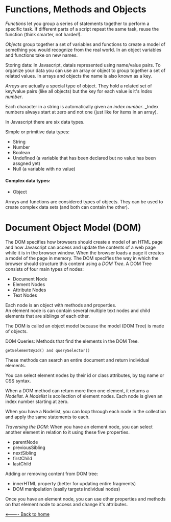 # Functions, Methods and Objects

_Functions_ let you group a series of statements together to perform a specific task.  If different parts of a script repeat the same task, reuse the function (think smarter, not harder!).

_Objects_ group together a set of variables and functions to create a model of something you would recognize from the real world. In an object variables and functions take on new names.

Storing data:
In Javascript, datais represented using name/value pairs.  To organize your data you can use an array or object to group together a set of related values.  In arrays and objects the name is also known as a key.

_Arrays_ are actually a special type of object.  They hold a related set of key/value pairs (like all objects) but the key for each value is it's _index number_.

 Each character in a string is automatically given an _index number_. _Index numbers always start at zero and not one (just like for items in an array).

 In Javascript there are six data types.

 Simple or primitive data types:

 - String
 - Number
 - Boolean
 - Undefined (a variable that has been declared but no value has been assgned yet)
 - Null (a variable with no value)

#### Complex data types:

 - Object

 Arrays and functions are considered types of objects.  They can be used to create complex data sets (and both can contain the other).

 # Document Object Model (DOM)

 The DOM specifies how browsers should create a model of an HTML page and how Javascript can access and update the contents of a web page while it is in the browser window.  When the browser loads a page it creates a model of the page in memory. The DOM specifies the way in which the browser should structure this content using a _DOM Tree_.  A DOM Tree consists of four main types of nodes:
 - Document Node
 - Element Nodes
 - Attribute Nodes
 - Text Nodes

 Each node is an object with methods and properties.  
 An element node is can contain several multiple text nodes and child elements that are siblings of each other.

 The DOM is called an object model because the model (DOM Tree) is made of objects.

 DOM Queries: Methods that find the elements in the DOM Tree.

 ```
 getEelementById() and querySelector()
```
These methods can search an entire document and return individual elements.

You can select element nodes by their id or class attributes, by tag name or CSS syntax.

When a DOM method can return more then one element, it returns a _Nodelist_.  A _Nodelist_ is acollection of element nodes. Each node is given an index number starting at zero.

When you have a Nodelist, you can loop through each node in the collection and apply the same statements to each.

_Traversing the DOM_: When you have an element node, you can select another element in relation to it using these five properties.
- parentNode
- previousSibling
- nextSibling
- firstChild
- lastChild


Adding or removing content from DOM tree:

- innerHTML property (better for updating entire fragments)
- DOM manipulation (easily targets individual nodes)

Once you have an element node, you can use other properties and methods on that element node to access and change it's attributes.




[<---- Back to home](../README.md)

